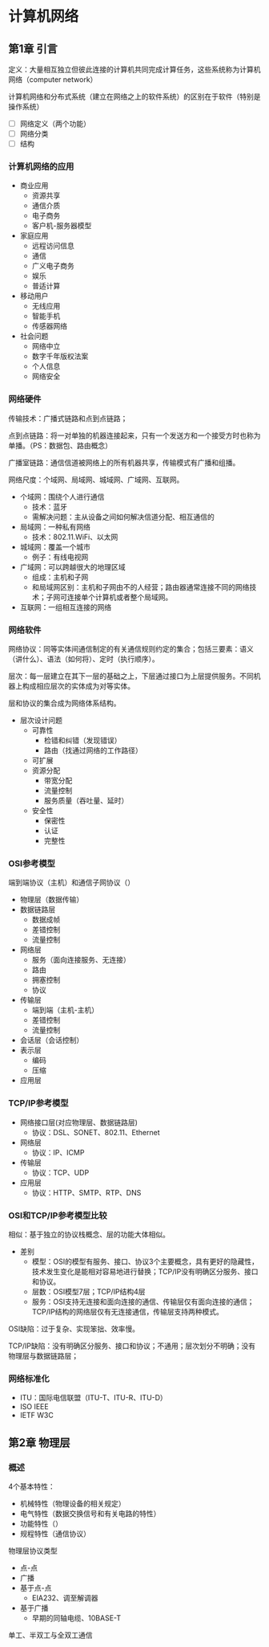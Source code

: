 # 计算机网络

## 第1章 引言

定义：大量相互独立但彼此连接的计算机共同完成计算任务，这些系统称为计算机网络（computer network）

计算机网络和分布式系统（建立在网络之上的软件系统）的区别在于软件（特别是操作系统）

- [ ] 网络定义（两个功能）
- [ ] 网络分类
- [ ] 结构

### 计算机网络的应用

- 商业应用
  - 资源共享
  - 通信介质
  - 电子商务
  - 客户机-服务器模型
- 家庭应用
  - 远程访问信息
  - 通信
  - 广义电子商务
  - 娱乐
  - 普适计算
- 移动用户
  - 无线应用
  - 智能手机
  - 传感器网络
- 社会问题
  - 网络中立
  - 数字千年版权法案
  - 个人信息
  - 网络安全

### 网络硬件

传输技术：广播式链路和点到点链路；

点到点链路：将一对单独的机器连接起来，只有一个发送方和一个接受方时也称为单播。（PS：数据包、路由概念）

广播室链路：通信信道被网络上的所有机器共享，传输模式有广播和组播。

网络尺度：个域网、局域网、城域网、广域网、互联网。

- 个域网：围绕个人进行通信
  - 技术：蓝牙
  - 需解决问题：主从设备之间如何解决信道分配、相互通信的
- 局域网：一种私有网络
  - 技术：802.11.WiFi、以太网
- 城域网：覆盖一个城市
  - 例子：有线电视网
- 广域网：可以跨越很大的地理区域
  - 组成：主机和子网
  - 和局域网区别：主机和子网由不的人经营；路由器通常连接不同的网络技术；子网可连接单个计算机或者整个局域网。
- 互联网：一组相互连接的网络

### 网络软件

网络协议：同等实体间通信制定的有关通信规则约定的集合；包括三要素：语义（讲什么）、语法（如何将）、定时（执行顺序）。

层次：每一层建立在其下一层的基础之上，下层通过接口为上层提供服务。不同机器上构成相应层次的实体成为对等实体。

层和协议的集合成为网络体系结构。

- 层次设计问题
  - 可靠性
    - 检错和纠错（发现错误）
    - 路由（找通过网络的工作路径）
  - 可扩展
  - 资源分配
    - 带宽分配
    - 流量控制
    - 服务质量（吞吐量、延时）
  - 安全性
    - 保密性
    - 认证
    - 完整性

### OSI参考模型

端到端协议（主机）和通信子网协议（）

- 物理层（数据传输）
- 数据链路层
  - 数据成帧
  - 差错控制
  - 流量控制
- 网络层
  - 服务（面向连接服务、无连接）
  - 路由
  - 拥塞控制
  - 协议
- 传输层
  - 端到端（主机-主机）
  - 差错控制
  - 流量控制
- 会话层（会话控制）
- 表示层
  - 编码
  - 压缩
- 应用层

### TCP/IP参考模型

- 网络接口层(对应物理层、数据链路层)
  - 协议：DSL、SONET、802.11、Ethernet
- 网络层
  - 协议：IP、ICMP
- 传输层
  - 协议：TCP、UDP
- 应用层
  - 协议：HTTP、SMTP、RTP、DNS

### OSI和TCP/IP参考模型比较

相似：基于独立的协议栈概念、层的功能大体相似。

- 差别
  - 模型：OSI的模型有服务、接口、协议3个主要概念，具有更好的隐藏性，技术发生变化是能相对容易地进行替换；TCP/IP没有明确区分服务、接口和协议。
  - 层数：OSI模型7层；TCP/IP结构4层
  - 服务：OSI支持无连接和面向连接的通信、传输层仅有面向连接的通信；TCP/IP结构的网络层仅有无连接通信，传输层支持两种模式。

OSI缺陷：过于复杂、实现笨拙、效率慢。

TCP/IP缺陷：没有明确区分服务、接口和协议；不通用；层次划分不明确；没有物理层与数据链路层；

### 网络标准化

- ITU：国际电信联盟（ITU-T、ITU-R、ITU-D）
- ISO IEEE
- IETF W3C

## 第2章 物理层

### 概述

4个基本特性：

- 机械特性（物理设备的相关规定）
- 电气特性（数据交换信号和有关电路的特性）
- 功能特性（）
- 规程特性（通信协议）

物理层协议类型

- 点-点
- 广播
- 基于点-点
  - EIA232、调至解调器
- 基于广播
  - 早期的同轴电缆、10BASE-T

单工、半双工与全双工通信
